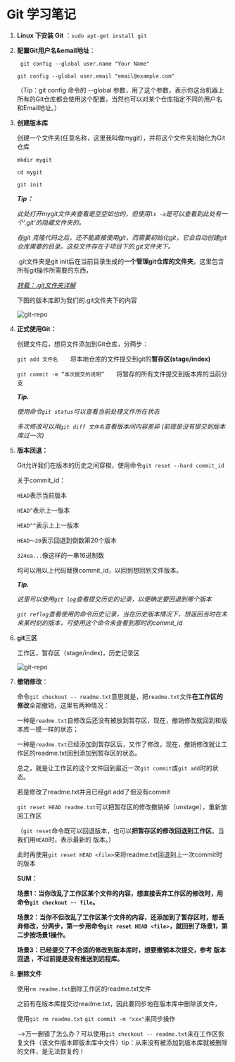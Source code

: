 # Git 学习笔记

1. **Linux 下安装 Git** ：`sudo apt-get install git`

2. **配置Git用户名&email地址**：

   `` git config --global user.name "Your Name"`` 

   `git config --global user.email "email@example.com"`

   （Tip：git config 命令的 --global 参数，用了这个参数，表示你这台机器上所有的Git仓库都会使用这个配置，当然也可以对某个仓库指定不同的用户名和Email地址。）

3. **创建版本库**

   创建一个文件夹(任意名称，这里我叫做mygit），并将这个文件夹初始化为Git仓库

   `mkdir mygit`

   `cd mygit`

   `git init`		<!--初始化mygit成为版本库（git可以管理的仓库）-->

   

   ***Tip：***

   *此处打开mygit文件夹查看是空空如也的，但使用`ls -a`是可以查看到此处有一个'.git'的隐藏文件夹的。*

   *在git 克隆代码之后，还不能直接使用git，而需要初始化git，它会自动创建git仓库需要的目录。这些文件存在于项目下的.git文件夹下。*

    .git文件夹是git init后在当前目录生成的**一个管理git仓库的文件夹**，这里包含所有git操作所需要的东西，

   *[转载：.git文件夹详解](https://blog.csdn.net/mayfla/article/details/78653396)*

   下图的版本库即为我们的.git文件夹下的内容

   ![git-repo](https://www.liaoxuefeng.com/files/attachments/919020037470528/0)

4. **正式使用Git：**

   创建文件后，想将文件添加到Git仓库，分两步：

   `git add 文件名`　　将本地仓库的文件提交到git的**暂存区(stage/index)** 

   `git commit -m “本次提交的说明”`　　将暂存的所有文件提交到版本库的当前分支

   ***Tip.***

   *使用命令`git status`可以查看当前处理文件所在状态*

   *多次修改可以用`git diff 文件名`查看版本间内容差异 (前提是没有提交到版本库过一次)*

5. **版本回退：**

   Git允许我们在版本的历史之间穿梭，使用命令`git reset --hard commit_id`

   关于commit_id：

   `HEAD`表示当前版本

   `HEAD^`表示上一版本

   `HEAD^^`表示上上一版本

   `HEAD～20`表示回退到倒数第20个版本

   `324ea...`像这样的一串16进制数

   均可以用以上代码替换commit_id，以回到想回到文件版本。

   ***Tip.***

   *这里可以使用`git log`查看提交历史的记录，以便确定要回退到哪个版本*

   *`git reflog`查看使用的命令历史记录，当在历史版本情况下，想返回当时在未来某时刻的版本，可使用这个命令来查看到那时的commit_id*

   

6. **git三区**

   工作区，暂存区（stage/index)，历史记录区

   ![git-repo](https://www.liaoxuefeng.com/files/attachments/919020037470528/0)

7. **撤销修改**：

   命令`git checkout -- readme.txt`意思就是，把`readme.txt`文件**在工作区的修改**全部撤销，这里有两种情况：

   一种是`readme.txt`自修改后还没有被放到暂存区，现在，撤销修改就回到和版本库一模一样的状态；

   一种是`readme.txt`已经添加到暂存区后，又作了修改，现在，撤销修改就让工作区的readme.txt回到添加到暂存区的状态。

   总之，就是让工作区的这个文件回到最近一次`git commit`或`git add`时的状态。

   

   若是修改了readme.txt并且已经git add了但没有commit

   `git reset HEAD readme.txt`可以把暂存区的修改撤销掉（unstage），重新放回工作区

   （`git reset`命令既可以回退版本，也可以**把暂存区的修改回退到工作区**。当我们用`HEAD`时，表示最新的     版本。）

   此时再使用`git reset HEAD <file>`来将readme.txt回退到上一次commit时的版本

   

   **SUM：**

   **场景1：当你改乱了工作区某个文件的内容，想直接丢弃工作区的修改时，用命令`git checkout -- file`。**

   **场景2：当你不但改乱了工作区某个文件的内容，还添加到了暂存区时，想丢弃修改，分两步，第一步用命令`git reset HEAD <file>`，就回到了场景1，第二步按场景1操作。**

   **场景3：已经提交了不合适的修改到版本库时，想要撤销本次提交，参考 版本回退 ，不过前提是没有推送到远程库。**

8. **删除文件**

   使用`rm readme.txt`删除工作区的readme.txt文件

   之前有在版本库提交过readme.txt，因此要同步地在版本库中删除该文件，

   使用`git rm readme.txt`   `git commit -m "xxx"`来同步操作

   -->万一删错了怎么办？可以使用`git checkout -- readme.txt`来在工作区恢复文件（该文件版本即版本库中文件）tip：从来没有被添加到版本库就被删除的文件，是无法恢复的！